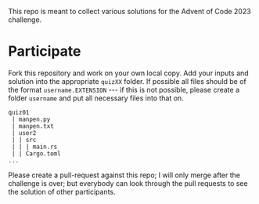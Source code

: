This repo is meant to collect various solutions for the Advent of Code 2023 challenge.

# Participate

Fork this repository and work on your own local copy.
Add your inputs and solution into the appropriate `quizXX` folder.
If possible all files should be of the format `username.EXTENSION` --- if this is not possible, please create a folder `username` and put all necessary files into that on.

```text
quiz01
 | manpen.py
 | manpen.txt
 | user2
 | | src
 | | | main.rs
 | | Cargo.toml
...  
```

Please create a pull-request against this repo; I will only merge after the challenge is over;
but everybody can look through the pull requests to see the solution of other participants.
